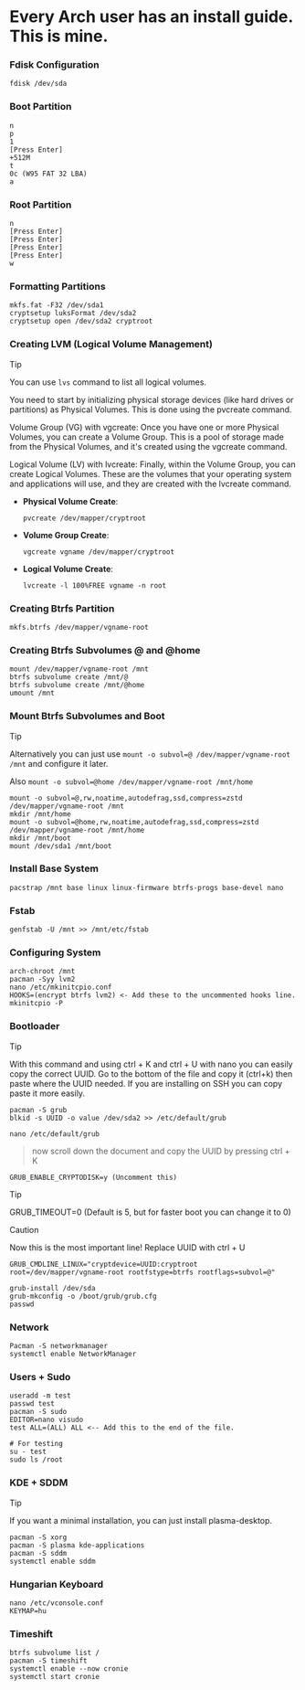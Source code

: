 # Every Arch user has an install guide. This is mine.



### Fdisk Configuration
```
fdisk /dev/sda
```

### Boot Partition
```
n
p
1
[Press Enter]
+512M
t
0c (W95 FAT 32 LBA)
a
```

### Root Partition
```
n
[Press Enter]
[Press Enter]
[Press Enter]
[Press Enter]
w
```

### Formatting Partitions
```
mkfs.fat -F32 /dev/sda1
cryptsetup luksFormat /dev/sda2
cryptsetup open /dev/sda2 cryptroot
```

### Creating LVM (Logical Volume Management)
> [!TIP]
> You can use `lvs` command to list all logical volumes.
> 
You need to start by initializing physical storage devices (like hard drives or partitions) as Physical Volumes. This is done using the pvcreate command.

Volume Group (VG) with vgcreate: Once you have one or more Physical Volumes, you can create a Volume Group. This is a pool of storage made from the Physical Volumes, and it's created using the vgcreate command.

Logical Volume (LV) with lvcreate: Finally, within the Volume Group, you can create Logical Volumes. These are the volumes that your operating system and applications will use, and they are created with the lvcreate command.


- **Physical Volume Create**:
  ```
  pvcreate /dev/mapper/cryptroot
  ```
- **Volume Group Create**:
  ```
  vgcreate vgname /dev/mapper/cryptroot
  ```
- **Logical Volume Create**:
  ```
  lvcreate -l 100%FREE vgname -n root
  ```

### Creating Btrfs Partition
```
mkfs.btrfs /dev/mapper/vgname-root
```

### Creating Btrfs Subvolumes @ and @home
```
mount /dev/mapper/vgname-root /mnt
btrfs subvolume create /mnt/@
btrfs subvolume create /mnt/@home
umount /mnt
```

### Mount Btrfs Subvolumes and Boot
> [!TIP]
> Alternatively you can just use
> `mount -o subvol=@ /dev/mapper/vgname-root /mnt` and configure it later.
>
> Also `mount -o subvol=@home /dev/mapper/vgname-root /mnt/home`
```
mount -o subvol=@,rw,noatime,autodefrag,ssd,compress=zstd /dev/mapper/vgname-root /mnt
mkdir /mnt/home
mount -o subvol=@home,rw,noatime,autodefrag,ssd,compress=zstd /dev/mapper/vgname-root /mnt/home
mkdir /mnt/boot
mount /dev/sda1 /mnt/boot
```

### Install Base System
```
pacstrap /mnt base linux linux-firmware btrfs-progs base-devel nano
```

### Fstab
```
genfstab -U /mnt >> /mnt/etc/fstab
```

### Configuring System
```
arch-chroot /mnt
pacman -Syy lvm2
nano /etc/mkinitcpio.conf
HOOKS=(encrypt btrfs lvm2) <- Add these to the uncommented hooks line.
mkinitcpio -P
```

### Bootloader
> [!TIP]
> With this command and using ctrl + K and ctrl + U with nano you can easily copy the correct UUID. Go to the bottom of the file and copy it (ctrl+k) then paste where the UUID needed. If you are installing on SSH you can copy paste it more easily.
```
pacman -S grub
blkid -s UUID -o value /dev/sda2 >> /etc/default/grub

nano /etc/default/grub
```
> now scroll down the document and copy the UUID by pressing ctrl + K
```
GRUB_ENABLE_CRYPTODISK=y (Uncomment this)
```
> [!TIP]
> GRUB_TIMEOUT=0 (Default is 5, but for faster boot you can change it to 0)

> [!CAUTION]
> Now this is the most important line! Replace UUID with ctrl + U
```
GRUB_CMDLINE_LINUX="cryptdevice=UUID:cryptroot root=/dev/mapper/vgname-root rootfstype=btrfs rootflags=subvol=@"
```
```
grub-install /dev/sda
grub-mkconfig -o /boot/grub/grub.cfg
passwd
```

### Network
```
Pacman -S networkmanager
systemctl enable NetworkManager
```

### Users + Sudo
```
useradd -m test
passwd test
pacman -S sudo
EDITOR=nano visudo
test ALL=(ALL) ALL <-- Add this to the end of the file.

# For testing
su - test
sudo ls /root
```

### KDE + SDDM
> [!TIP]
> If you want a minimal installation, you can just install plasma-desktop.

```
pacman -S xorg
pacman -S plasma kde-applications
pacman -S sddm
systemctl enable sddm
```

### Hungarian Keyboard
```
nano /etc/vconsole.conf
KEYMAP=hu
```

### Timeshift
```
btrfs subvolume list /
pacman -S timeshift
systemctl enable --now cronie
systemctl start cronie
```
